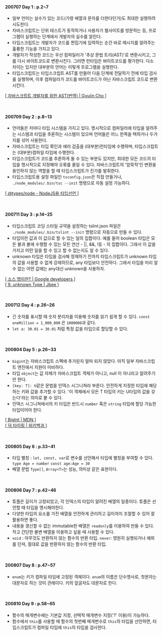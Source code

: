 #### 200707 Day 1 : p.2~7

- 일부 언어는 실수가 있는 코드(가령 배열과 문자를 더한다던가)도 최대한 실행하려 시도한다.
- 자바스크립트는 단위 테스트가 동작하거나 사용자가 웹사이트를 방문하는 등, 프로그램이 실행하는 단계에서 개발자의 실수를 알린다.
- 타입스크립트는 개발자가 코드를 편집기에 입력하는 순간 바로 메시지를 알려주는 훌륭한 기능을 가지고 있다.
- 개발자가 작성한 코드는 우선 컴파일러가 '추상 문법 트리(AST)'로 변환시키고, 그를 다시 바이트코드로 변환시킨다. 그러면 런타임은 바이트코드를 평가한다. 다소 차이는 있지만 대부분의 언어는 이렇게 프로그램을 실행한다.
- 타입스크립트는 타입스크립트 AST를 만들어 다음 단계에 전달하기 전에 타입 검사를 실행하며, 이후 컴파일러가 코드를 바이트코드가 아닌 자바스크립트 코드로 변환시킨다.

[[ 자바스크립트 개발자를 위한 AST(번역) | Gyujin Cho ]](https://gyujincho.github.io/2018-06-19/AST-for-JS-devlopers)

<br>

#### 200709 Day 2 : p.8~13

- 언어들은 저마다 타입 시스템을 가지고 있다. 명시적으로 컴파일러에 타입을 알려주는 시스템과 타입을 추론하는 시스템이 있으며 언어들은 어느 한쪽을 택하거나 두가지를 섞어 사용한다.
- 자바스크립트는 타입 확인과 에러 검출을 (대부분)런타임에 수행하며, 타입스크립트는 (대부분)컴파일 타임에 수행한다.
- 타입스크립트가 코드를 추론하게 둘 수 있는 부분도 있지만, 최대한 모든 코드의 타입을 명시적으로 지정해야 오류를 줄일 수 있다. 자바스크립트의 '암묵적'인 변환을 용인하지 않는 역할을 할 때 타입스크립트가 진가를 발휘한다.
- 타입스크립트용 설정 파일인 `tsconfig.json`은 직접 만들거나, `./node_modules/.bin/tsc --init` 명령으로 자동 설정 가능하다.

[[ @types/node - NodeJS용 타입선언 ]](https://github.com/DefinitelyTyped/DefinitelyTyped/blob/master/README.ko.md)

<br>

#### 200711 Day 3 : p.14~25

- 타입스크립트 코딩 스타일 규약을 설정하는 tslint.json 파일은 `./node_modules/.bin/tslint --init` 명령으로 자동으로 만들 수 있다.
- 타입이란 값과 이 값으로 할 수 있는 일의 집합이다. 예를 들어 boolean 타입은 모든 불과 불에 수행할 수 있는 모든 연산 - ||, &&, !등 - 의 집합이다. 그래서 이 값을 가지고 어떤 일을 할 수 있고 할 수 없는지도 알 수 있다.
- unknown 타입은 타입을 검사해 정제하기 전까지 타입스크립트가 unknown 타입의 값을 사용할 수 없게 강제하므로, any 타입보다 안전하다. 그래서 타입을 미리 알 수 없는 어떤 값에는 any대신 unknown을 사용하자.

[[ 소스 맵이란? | Google developers ]](https://developers.google.com/web/tools/setup/setup-preprocessors?hl=ko#%EC%86%8C%EC%8A%A4_%EB%A7%B5%EC%9D%B4%EB%9E%80)<br>
[[ 9. unknown Type | Jbee ]](https://jbee.io/typescript/TS-9-unknown/)

<br>

#### 200712 Day 4 : p.26~26

- 긴 숫자를 표시할 때 숫자 분리자를 이용해 숫자를 읽기 쉽게 할 수 있다. `const oneMillion = 1_000_000` 은 `1000000`과 같다.
- `let a: 30.01 = 30.01` 처럼 특정 값을 타입으로 할당할 수 있다.

<br>

#### 200804 Day 5 : p.26~33

- `bigint`는 자바스크립트 스펙에 추가된지 얼마 되지 않았다. 아직 일부 자바스크립트 엔진에서 지원이 미비하다.
- 타입 `object`는 값 자체가 자바스크립트 객체가 아니고, null 이 아니라고 알려주기만 한다.
- `[key: T]: U`같은 문법을 인덱스 시그니쳐라 부른다. 안전하게 지정한 타입에 해당하는 키와 값을 추가할 수 있다. '이 객체에서 모든 T 타입의 키는 U타입의 값을 갖는다'라는 의미로 볼 수 있다.
- 인덱스 시그니쳐에서의 키 타입은 반드시 `number` 혹은 `string` 타입에 할당 가능한 타입이어야 한다.

[[ BigInt | MDN ]](https://developer.mozilla.org/ko/docs/Web/JavaScript/Reference/Global_Objects/BigInt)<br>
[[ 덕 타이핑 | 위키백과 ]](https://ko.wikipedia.org/wiki/%EB%8D%95_%ED%83%80%EC%9D%B4%ED%95%91)

<br>

#### 200805 Day 6 : p.33~41

- 타입 별칭 : `let, const, var`로 변수를 선언해서 타입에 별칭을 부여할 수 있다. `type Age = number` `const age:Age = 30`
- 배열 문법 `Type[]`, `Array<T>`는 성능, 의미상 같은 표현이다.

<br>

#### 200806 Day 7 : p.42~46

- 튜플은 길이가 고정되었고, 각 인덱스의 타입이 알려진 배열의 일종이다. 튜플은 선언할 때 타입을 명시해야한다.
- 다양한 타입의 요소를 가진 배열을 안전하게 관리하고 길이까지 조절할 수 있어 잘 활용하면 좋다.
- 내용을 갱신할 수 없는 immutable한 배열은 `readonly`를 이용하여 만들 수 있다. 작고 간단한 불변 배열을 이용하고 싶을 때 사용할 수 있다.
- `void` : 아무것도 반환하지 않는 함수의 반환 타입. `never`: 영원히 실행되거나 예외를 던져, 절대로 값을 반환하지 않는 함수의 반환 타입.

<br>

#### 200807 Day 8 : p.47~57

- `enum`는 키가 컴파일 타임에 고정된 객체이다. `enum`의 이름은 단수명사로, 첫문자는 대문자로 하는 것이 관례이다. 키의 앞글자도 대문자로 한다.

<br>

#### 200810 Day 9 : p.58~65

- 함수의 매개변수에는 기본값 지정, 선택적 매개변수 지정('?' 이용)이 가능하다.
- 함수에서 `this`를 사용할 때 함수의 첫번째 매개변수로 `this`의 타입을 선언하면, 타입스크립트가 컴파일 타임에 `this`의 타입을 검사한다.
